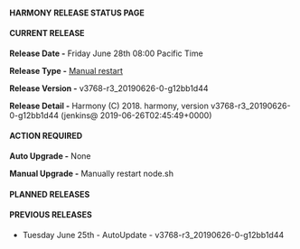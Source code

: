 #### HARMONY RELEASE STATUS PAGE

#### CURRENT RELEASE

**Release Date -** Friday June 28th 08:00 Pacific Time

**Release Type -** [Manual restart](./docs/playbook/cheatsheet.md)

**Release Version -** v3768-r3_20190626-0-g12bb1d44

**Release Detail -** Harmony (C) 2018. harmony, version v3768-r3_20190626-0-g12bb1d44 (jenkins@ 2019-06-26T02:45:49+0000)


#### ACTION REQUIRED
**Auto Upgrade -** None

**Manual Upgrade -**  Manually restart node.sh

#### PLANNED RELEASES

#### PREVIOUS RELEASES

* Tuesday June 25th - AutoUpdate - v3768-r3_20190626-0-g12bb1d44

